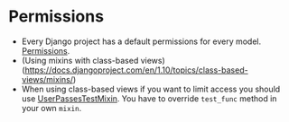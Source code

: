 # Permissions

* Every Django project has a default permissions for every model. [Permissions](https://docs.djangoproject.com/en/1.11/topics/auth/default/#permissions-and-authorization).
* (Using mixins with class-based views) (https://docs.djangoproject.com/en/1.10/topics/class-based-views/mixins/)
* When using class-based views if you want to limit access you should use [UserPassesTestMixin](https://docs.djangoproject.com/en/1.11/topics/auth/default/#django.contrib.auth.mixins.UserPassesTestMixin).
You have to override `test_func` method in your own `mixin`.
